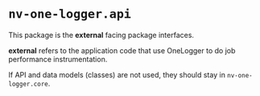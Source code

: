 # `nv-one-logger.api`

This package is the **external** facing package interfaces.

**external** refers to the application code that use OneLogger to do job performance instrumentation.

If API and data models (classes) are not used, they should stay in `nv-one-logger.core`.